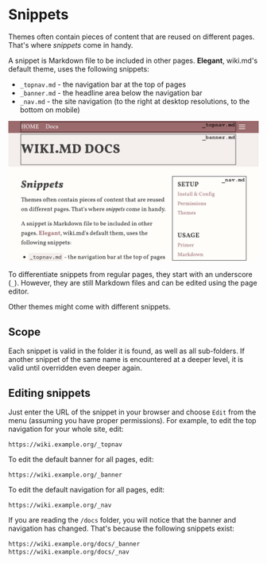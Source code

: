 # Snippets

Themes often contain pieces of content that are reused on different pages. That's where _snippets_ come in handy.

A snippet is Markdown file to be included in other pages. **Elegant**, wiki.md's default theme, uses the following snippets:

* `_topnav.md` - the navigation bar at the top of pages
* `_banner.md` - the headline area below the navigation bar
* `_nav.md` - the site navigation (to the right at desktop resolutions, to the bottom on mobile)

<img src="snippets.png" alt="[Default Snippets]" width="512"/>

To differentiate snippets from regular pages, they start with an underscore (`_`). However, they are still Markdown files and can be edited using the page editor.

Other themes might come with different snippets.

## Scope

Each snippet is valid in the folder it is found, as well as all sub-folders. If another snippet of the same name is encountered at a deeper level, it is valid until overridden even deeper again.

## Editing snippets

Just enter the URL of the snippet in your browser and choose `Edit` from the menu (assuming you have proper permissions). For example, to edit the top navigation for your whole site, edit:

```
https://wiki.example.org/_topnav
```

To edit the default banner for all pages, edit:

```
https://wiki.example.org/_banner
```

To edit the default navigation for all pages, edit:

```
https://wiki.example.org/_nav
```

If you are reading the `/docs` folder, you will notice that the banner and navigation has changed. That's because the following snippets exist:

```
https://wiki.example.org/docs/_banner
https://wiki.example.org/docs/_nav
```
